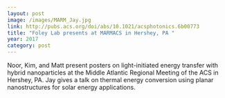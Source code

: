 ```yaml
---
layout: post
image: /images/MARM_Jay.jpg
link: http://pubs.acs.org/doi/abs/10.1021/acsphotonics.6b00773
title: "Foley Lab presents at MARMACS in Hershey, PA "
year: 2017
category: post
---
```

Noor, Kim, and Matt present posters on light-initiated energy transfer with hybrid nanoparticles at the Middle Atlantic Regional Meeting of the ACS in Hershey, PA. 
Jay gives a talk on thermal energy conversion using planar nanostructures for solar energy applications.

